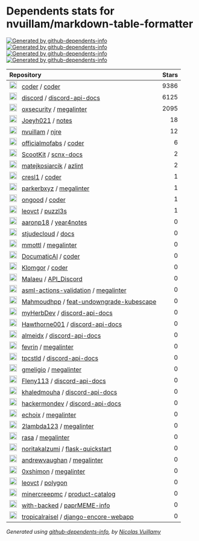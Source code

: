 # Dependents stats for nvuillam/markdown-table-formatter

[![Generated by github-dependents-info](https://img.shields.io/static/v1?label=Used%20by&message=39&color=informational&logo=slickpic)](https://github.com/nvuillam/markdown-table-formatter/network/dependents)
[![Generated by github-dependents-info](https://img.shields.io/static/v1?label=Used%20by%20(public)&message=39&color=informational&logo=slickpic)](https://github.com/nvuillam/markdown-table-formatter/network/dependents)
[![Generated by github-dependents-info](https://img.shields.io/static/v1?label=Used%20by%20(private)&message=-39&color=informational&logo=slickpic)](https://github.com/nvuillam/markdown-table-formatter/network/dependents)
[![Generated by github-dependents-info](https://img.shields.io/static/v1?label=Used%20by%20(stars)&message=8253&color=informational&logo=slickpic)](https://github.com/nvuillam/markdown-table-formatter/network/dependents)

| Repository                                                                                                                                                                                                                                                                  | Stars |
|:----------------------------------------------------------------------------------------------------------------------------------------------------------------------------------------------------------------------------------------------------------------------------|------:|
| <img class="avatar mr-2" src="https://avatars.githubusercontent.com/u/95932066?s=40&v=4" width="20" height="20" alt="">  &nbsp; [coder](https://github.com/coder) / [coder](https://github.com/coder/coder)                                                                 |  9386 |
| <img class="avatar mr-2" src="https://avatars.githubusercontent.com/u/1965106?s=40&v=4" width="20" height="20" alt="">  &nbsp; [discord](https://github.com/discord) / [discord-api-docs](https://github.com/discord/discord-api-docs)                                      |  6125 |
| <img class="avatar mr-2" src="https://avatars.githubusercontent.com/u/89921661?s=40&v=4" width="20" height="20" alt="">  &nbsp; [oxsecurity](https://github.com/oxsecurity) / [megalinter](https://github.com/oxsecurity/megalinter)                                        |  2095 |
| <img class="avatar mr-2" src="https://avatars.githubusercontent.com/u/37697107?s=40&v=4" width="20" height="20" alt="">  &nbsp; [Joeyh021](https://github.com/Joeyh021) / [notes](https://github.com/Joeyh021/notes)                                                        |    18 |
| <img class="avatar mr-2" src="https://avatars.githubusercontent.com/u/17500430?s=40&v=4" width="20" height="20" alt="">  &nbsp; [nvuillam](https://github.com/nvuillam) / [njre](https://github.com/nvuillam/njre)                                                          |    12 |
| <img class="avatar mr-2" src="https://avatars.githubusercontent.com/u/90117777?s=40&v=4" width="20" height="20" alt="">  &nbsp; [officialmofabs](https://github.com/officialmofabs) / [coder](https://github.com/officialmofabs/coder)                                      |     6 |
| <img class="avatar mr-2" src="https://avatars.githubusercontent.com/u/46630256?s=40&v=4" width="20" height="20" alt="">  &nbsp; [ScootKit](https://github.com/ScootKit) / [scnx-docs](https://github.com/ScootKit/scnx-docs)                                                |     2 |
| <img class="avatar mr-2" src="https://avatars.githubusercontent.com/u/17553050?s=40&v=4" width="20" height="20" alt="">  &nbsp; [matejkosiarcik](https://github.com/matejkosiarcik) / [azlint](https://github.com/matejkosiarcik/azlint)                                    |     2 |
| <img class="avatar mr-2" src="https://avatars.githubusercontent.com/u/139932701?s=40&v=4" width="20" height="20" alt="">  &nbsp; [cresl1](https://github.com/cresl1) / [coder](https://github.com/cresl1/coder)                                                             |     1 |
| <img class="avatar mr-2" src="https://avatars.githubusercontent.com/u/17183625?s=40&v=4" width="20" height="20" alt="">  &nbsp; [parkerbxyz](https://github.com/parkerbxyz) / [megalinter](https://github.com/parkerbxyz/megalinter)                                        |     1 |
| <img class="avatar mr-2" src="https://avatars.githubusercontent.com/u/32546495?s=40&v=4" width="20" height="20" alt="">  &nbsp; [ongood](https://github.com/ongood) / [coder](https://github.com/ongood/coder)                                                              |     1 |
| <img class="avatar mr-2" src="https://avatars.githubusercontent.com/u/28714795?s=40&v=4" width="20" height="20" alt="">  &nbsp; [leovct](https://github.com/leovct) / [puzzl3s](https://github.com/leovct/puzzl3s)                                                          |     1 |
| <img class="avatar mr-2" src="https://avatars.githubusercontent.com/u/64151135?s=40&v=4" width="20" height="20" alt="">  &nbsp; [aaronp18](https://github.com/aaronp18) / [year4notes](https://github.com/aaronp18/year4notes)                                              |     0 |
| <img class="avatar mr-2" src="https://avatars.githubusercontent.com/u/48235563?s=40&v=4" width="20" height="20" alt="">  &nbsp; [stjudecloud](https://github.com/stjudecloud) / [docs](https://github.com/stjudecloud/docs)                                                 |     0 |
| <img class="avatar mr-2" src="https://avatars.githubusercontent.com/u/1189131?s=40&v=4" width="20" height="20" alt="">  &nbsp; [mmottl](https://github.com/mmottl) / [megalinter](https://github.com/mmottl/megalinter)                                                     |     0 |
| <img class="avatar mr-2" src="https://avatars.githubusercontent.com/u/94972755?s=40&v=4" width="20" height="20" alt="">  &nbsp; [DocumaticAI](https://github.com/DocumaticAI) / [coder](https://github.com/DocumaticAI/coder)                                               |     0 |
| <img class="avatar mr-2" src="https://avatars.githubusercontent.com/u/82770982?s=40&v=4" width="20" height="20" alt="">  &nbsp; [Klomgor](https://github.com/Klomgor) / [coder](https://github.com/Klomgor/coder)                                                           |     0 |
| <img class="avatar mr-2" src="https://avatars.githubusercontent.com/u/146065732?s=40&v=4" width="20" height="20" alt="">  &nbsp; [Malaeu](https://github.com/Malaeu) / [API_Discord](https://github.com/Malaeu/API_Discord)                                                 |     0 |
| <img class="avatar mr-2" src="https://avatars.githubusercontent.com/u/94458112?s=40&v=4" width="20" height="20" alt="">  &nbsp; [asml-actions-validation](https://github.com/asml-actions-validation) / [megalinter](https://github.com/asml-actions-validation/megalinter) |     0 |
| <img class="avatar mr-2" src="https://avatars.githubusercontent.com/u/165152196?s=40&v=4" width="20" height="20" alt="">  &nbsp; [Mahmoudhpp](https://github.com/Mahmoudhpp) / [feat-undowngrade-kubescape](https://github.com/Mahmoudhpp/feat-undowngrade-kubescape)       |     0 |
| <img class="avatar mr-2" src="https://avatars.githubusercontent.com/u/137535445?s=40&v=4" width="20" height="20" alt="">  &nbsp; [myHerbDev](https://github.com/myHerbDev) / [discord-api-docs](https://github.com/myHerbDev/discord-api-docs)                              |     0 |
| <img class="avatar mr-2" src="https://avatars.githubusercontent.com/u/110597351?s=40&v=4" width="20" height="20" alt="">  &nbsp; [Hawthorne001](https://github.com/Hawthorne001) / [discord-api-docs](https://github.com/Hawthorne001/discord-api-docs)                     |     0 |
| <img class="avatar mr-2" src="https://avatars.githubusercontent.com/u/42935195?s=40&v=4" width="20" height="20" alt="">  &nbsp; [almeidx](https://github.com/almeidx) / [discord-api-docs](https://github.com/almeidx/discord-api-docs)                                     |     0 |
| <img class="avatar mr-2" src="https://avatars.githubusercontent.com/u/5051062?s=40&v=4" width="20" height="20" alt="">  &nbsp; [fevrin](https://github.com/fevrin) / [megalinter](https://github.com/fevrin/megalinter)                                                     |     0 |
| <img class="avatar mr-2" src="https://avatars.githubusercontent.com/u/5456182?s=40&v=4" width="20" height="20" alt="">  &nbsp; [tpcstld](https://github.com/tpcstld) / [discord-api-docs](https://github.com/tpcstld/discord-api-docs)                                      |     0 |
| <img class="avatar mr-2" src="https://avatars.githubusercontent.com/u/22875166?s=40&v=4" width="20" height="20" alt="">  &nbsp; [gmeligio](https://github.com/gmeligio) / [megalinter](https://github.com/gmeligio/megalinter)                                              |     0 |
| <img class="avatar mr-2" src="https://avatars.githubusercontent.com/u/45207244?s=40&v=4" width="20" height="20" alt="">  &nbsp; [Fleny113](https://github.com/Fleny113) / [discord-api-docs](https://github.com/Fleny113/discord-api-docs)                                  |     0 |
| <img class="avatar mr-2" src="https://avatars.githubusercontent.com/u/63879905?s=40&v=4" width="20" height="20" alt="">  &nbsp; [khaledmouha](https://github.com/khaledmouha) / [discord-api-docs](https://github.com/khaledmouha/discord-api-docs)                         |     0 |
| <img class="avatar mr-2" src="https://avatars.githubusercontent.com/u/60828015?s=40&v=4" width="20" height="20" alt="">  &nbsp; [hackermondev](https://github.com/hackermondev) / [discord-api-docs](https://github.com/hackermondev/discord-api-docs)                      |     0 |
| <img class="avatar mr-2" src="https://avatars.githubusercontent.com/u/27212526?s=40&v=4" width="20" height="20" alt="">  &nbsp; [echoix](https://github.com/echoix) / [megalinter](https://github.com/echoix/megalinter)                                                    |     0 |
| <img class="avatar mr-2" src="https://avatars.githubusercontent.com/u/54554557?s=40&v=4" width="20" height="20" alt="">  &nbsp; [2lambda123](https://github.com/2lambda123) / [megalinter](https://github.com/2lambda123/megalinter)                                        |     0 |
| <img class="avatar mr-2" src="https://avatars.githubusercontent.com/u/220772?s=40&v=4" width="20" height="20" alt="">  &nbsp; [rasa](https://github.com/rasa) / [megalinter](https://github.com/rasa/megalinter)                                                            |     0 |
| <img class="avatar mr-2" src="https://avatars.githubusercontent.com/u/38166104?s=40&v=4" width="20" height="20" alt="">  &nbsp; [noritakaIzumi](https://github.com/noritakaIzumi) / [flask-quickstart](https://github.com/noritakaIzumi/flask-quickstart)                   |     0 |
| <img class="avatar mr-2" src="https://avatars.githubusercontent.com/u/1119590?s=40&v=4" width="20" height="20" alt="">  &nbsp; [andrewvaughan](https://github.com/andrewvaughan) / [megalinter](https://github.com/andrewvaughan/megalinter)                                |     0 |
| <img class="avatar mr-2" src="https://avatars.githubusercontent.com/u/119225835?s=40&v=4" width="20" height="20" alt="">  &nbsp; [0xshimon](https://github.com/0xshimon) / [megalinter](https://github.com/0xshimon/megalinter)                                             |     0 |
| <img class="avatar mr-2" src="https://avatars.githubusercontent.com/u/28714795?s=40&v=4" width="20" height="20" alt="">  &nbsp; [leovct](https://github.com/leovct) / [polygon](https://github.com/leovct/polygon)                                                          |     0 |
| <img class="avatar mr-2" src="https://avatars.githubusercontent.com/u/20679148?s=40&v=4" width="20" height="20" alt="">  &nbsp; [minercreepmc](https://github.com/minercreepmc) / [product-catalog](https://github.com/minercreepmc/product-catalog)                        |     0 |
| <img class="avatar mr-2" src="https://avatars.githubusercontent.com/u/103688749?s=40&v=4" width="20" height="20" alt="">  &nbsp; [with-backed](https://github.com/with-backed) / [paprMEME-info](https://github.com/with-backed/paprMEME-info)                              |     0 |
| <img class="avatar mr-2" src="https://avatars.githubusercontent.com/u/87331818?s=40&v=4" width="20" height="20" alt="">  &nbsp; [tropicalraisel](https://github.com/tropicalraisel) / [django-encore-webapp](https://github.com/tropicalraisel/django-encore-webapp)        |     0 |

_Generated using [github-dependents-info](https://github.com/nvuillam/github-dependents-info), by [Nicolas Vuillamy](https://github.com/nvuillam)_